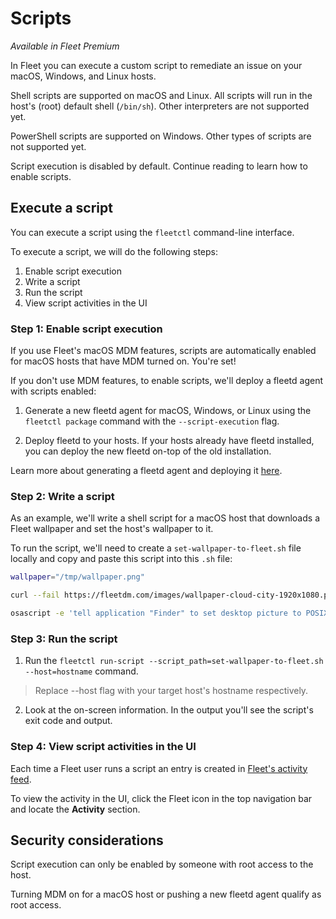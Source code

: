 # Scripts

_Available in Fleet Premium_

In Fleet you can execute a custom script to remediate an issue on your macOS, Windows, and Linux hosts.

Shell scripts are supported on macOS and Linux. All scripts will run in the host's (root) default shell (`/bin/sh`). Other interpreters are not supported yet.

PowerShell scripts are supported on Windows. Other types of scripts are not supported yet.

Script execution is disabled by default. Continue reading to learn how to enable scripts.

## Execute a script

You can execute a script using the `fleetctl` command-line interface.

To execute a script, we will do the following steps:
1. Enable script execution
2. Write a script
3. Run the script
4. View script activities in the UI

### Step 1: Enable script execution

If you use Fleet's macOS MDM features, scripts are automatically enabled for macOS hosts that have MDM turned on. You're set!

If you don't use MDM features, to enable scripts, we'll deploy a fleetd agent with scripts enabled:

1. Generate a new fleetd agent for macOS, Windows, or Linux using the `fleetctl package` command with the `--script-execution` flag. 

2. Deploy fleetd to your hosts. If your hosts already have fleetd installed, you can deploy the new fleetd on-top of the old installation.

Learn more about generating a fleetd agent and deploying it [here](./enroll-hosts.md#enroll-hosts-with-fleetd).

### Step 2: Write a script

As an example, we'll write a shell script for a macOS host that downloads a Fleet wallpaper and set the host's wallpaper to it.

To run the script, we'll need to create a `set-wallpaper-to-fleet.sh` file locally and copy and paste this script into this `.sh` file:

```sh
wallpaper="/tmp/wallpaper.png" 

curl --fail https://fleetdm.com/images/wallpaper-cloud-city-1920x1080.png -o $wallpaper

osascript -e 'tell application "Finder" to set desktop picture to POSIX file "'"$wallpaper"'"' 
```

### Step 3: Run the script

1. Run the `fleetctl run-script --script_path=set-wallpaper-to-fleet.sh --host=hostname` command.

> Replace --host flag with your target host's hostname respectively.

2. Look at the on-screen information. In the output you'll see the script's exit code and output.

### Step 4: View script activities in the UI

Each time a Fleet user runs a script an entry is created in [Fleet's activity feed](./Audit-logs.md#type-code-ran-script-code).

To view the activity in the UI, click the Fleet icon in the top navigation bar and locate the **Activity** section.

## Security considerations

Script execution can only be enabled by someone with root access to the host.

Turning MDM on for a macOS host or pushing a new fleetd agent qualify as root access.

<meta name="pageOrderInSection" value="1506">
<meta name="title" value="Scripts">
<meta name="description" value="Learn how to execute a custom script on macOS, Windows, and Linux hosts in Fleet.">
<meta name="navSection" value="Device management">
